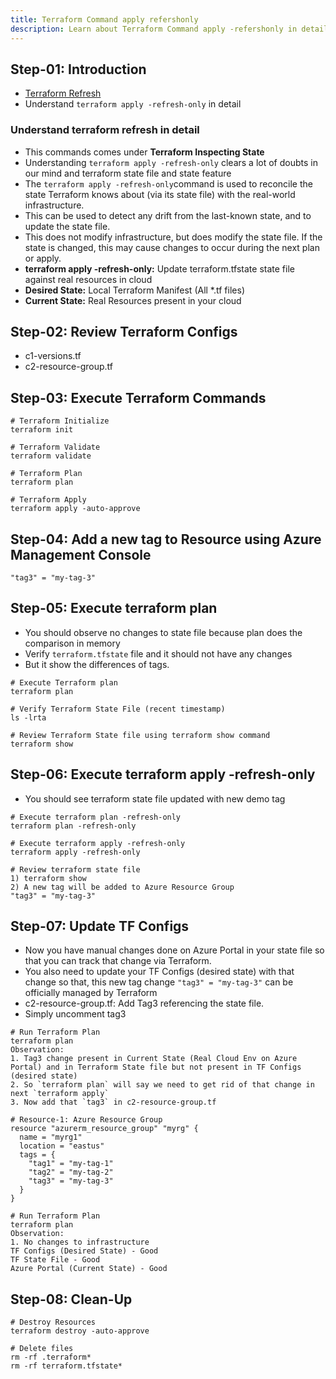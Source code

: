 ```yaml
---
title: Terraform Command apply refershonly
description: Learn about Terraform Command apply -refershonly in detail
---
```


## Step-01: Introduction
- [Terraform Refresh](https://www.terraform.io/docs/cli/commands/refresh.html)
- Understand `terraform apply -refresh-only` in detail

### Understand terraform refresh in detail
- This commands comes under **Terraform Inspecting State**
- Understanding `terraform apply -refresh-only` clears a lot of doubts in our mind and terraform state file and state feature
- The `terraform apply -refresh-only`command is used to reconcile the state Terraform knows about (via its state file) with the real-world infrastructure. 
- This can be used to detect any drift from the last-known state, and to update the state file.
- This does not modify infrastructure, but does modify the state file. If the state is changed, this may cause changes to occur during the next plan or apply.
- **terraform apply -refresh-only:** Update terraform.tfstate state file against real resources in cloud
- **Desired State:** Local Terraform Manifest (All *.tf files)
- **Current State:**  Real Resources present in your cloud

## Step-02: Review Terraform Configs
- c1-versions.tf
- c2-resource-group.tf 

## Step-03: Execute Terraform Commands
```t
# Terraform Initialize
terraform init

# Terraform Validate
terraform validate

# Terraform Plan
terraform plan

# Terraform Apply
terraform apply -auto-approve
```

## Step-04: Add a new tag to Resource using Azure Management Console
```t
"tag3" = "my-tag-3"
```
## Step-05: Execute terraform plan  
- You should observe no changes to state file because plan does the comparison in memory 
- Verify `terraform.tfstate` file and it should not have any changes
- But it show the differences of tags.
```t
# Execute Terraform plan
terraform plan 

# Verify Terraform State File (recent timestamp)
ls -lrta 

# Review Terraform State file using terraform show command
terraform show 
```
## Step-06: Execute terraform apply -refresh-only
- You should see terraform state file updated with new demo tag
```t
# Execute terraform plan -refresh-only
terraform plan -refresh-only

# Execute terraform apply -refresh-only
terraform apply -refresh-only

# Review terraform state file
1) terraform show
2) A new tag will be added to Azure Resource Group 
"tag3" = "my-tag-3"
```
## Step-07: Update TF Configs
- Now you have manual changes done on Azure Portal in your state file so that you can track that change via Terraform.
- You also need to update your TF Configs (desired state) with that change so that, this new tag change `"tag3" = "my-tag-3"` can be officially managed by Terraform
- c2-resource-group.tf: Add Tag3 referencing the state file.
- Simply uncomment tag3
```t
# Run Terraform Plan
terraform plan
Observation: 
1. Tag3 change present in Current State (Real Cloud Env on Azure Portal) and in Terraform State file but not present in TF Configs (desired state)
2. So `terraform plan` will say we need to get rid of that change in next `terraform apply`
3. Now add that `tag3` in c2-resource-group.tf

# Resource-1: Azure Resource Group
resource "azurerm_resource_group" "myrg" {
  name = "myrg1"
  location = "eastus"
  tags = {
    "tag1" = "my-tag-1"
    "tag2" = "my-tag-2"
    "tag3" = "my-tag-3"
  }
}

# Run Terraform Plan
terraform plan
Observation:
1. No changes to infrastructure
TF Configs (Desired State) - Good
TF State File - Good
Azure Portal (Current State) - Good
```

## Step-08: Clean-Up
```t
# Destroy Resources
terraform destroy -auto-approve

# Delete files
rm -rf .terraform*
rm -rf terraform.tfstate*
```
